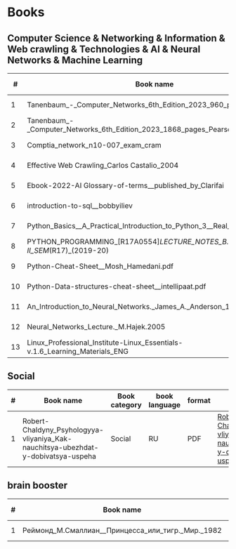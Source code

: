 # Books
## Computer Science & Networking & Information & Web crawling & Technologies & AI & Neural Networks & Machine Learning

|#| Book name |Book category |book language | format|link to the file| QR code|
| --------| -------- | -------- | ------- | -------- | ------- | -------- | 
| 1| Tanenbaum_-_Computer_Networks_6th_Edition_2023_960_pages_Pearson|Computer Science| RU |PDF|[Tanenbaum_-_Computer_Networks_6th_Edition_2023_960_pages_Pearson.pdf](https://github.com/ooge0/books/blob/master/content/Tanenbaum_-_Computer_Networks_6th_Edition_2023_960_pages_Pearson.pdf)| ![image](https://github.com/ooge0/books/assets/16800412/fed78cb6-e09d-4ed8-956c-2c83dbbc87b1)|
|2|Tanenbaum_-_Computer_Networks_6th_Edition_2023_1868_pages_Pearson|Computer Science|RU| fb2| [Tanenbaum_-_Computer_Networks_6th_Edition_2023_1868_pages_Pearson.fb2](https://github.com/ooge0/books/blob/master/content/Tanenbaum_-_Computer_Networks_6th_Edition_2023_1868_pages_Pearson.fb2)|![image](https://github.com/ooge0/books/assets/16800412/220b3092-8089-414f-acce-10c244f91465)|
|3|Comptia_network_n10-007_exam_cram|Networking|ENG|PDF|[Comptia_network_n10-007_exam_cram.pdf](https://github.com/ooge0/books/blob/master/content/Comptia_network_n10-007_exam_cram.pdf)|![image](https://github.com/ooge0/books/assets/16800412/9f19861d-9679-4f42-aa55-5e8876d4da04)|
|4 |Effective Web Crawling_Carlos Castalio_2004|Web crawling|ENG|PDF| [Effective Web Crawling_Carlos Castalio_2004.pdf](https://github.com/ooge0/books/blob/master/content/Effective%20Web%20Crawling_Carlos%20Castalio_2004.pdf)|![image](https://github.com/ooge0/books/assets/16800412/f1977847-e0b5-4b77-8093-1e3d3216defe)
|5| Ebook-2022-AI Glossary-of-terms__published_by_Clarifai|AI|ENG|PDF| [Ebook-2022-AI_Glossary-of-terms__published_by_Clarifai.pdf](https://github.com/ooge0/books/blob/master/content/Ebook-2022-AI_Glossary-of-terms__published_by_Clarifai.pdf) |![image](https://github.com/ooge0/books/assets/16800412/4a6b0b56-2a84-433c-a473-aec40056a2de)
|6| introduction-to-sql__bobbyiliev|Computer Science|ENG|PDF|[introduction-to-sql__bobbyiliev.pdf](https://github.com/ooge0/books/blob/master/content/introduction-to-sql__bobbyiliev.pdf)|![image](https://github.com/ooge0/books/assets/16800412/8a3ab2b9-e2f5-4f22-b53d-88595ccaa889)|
|7| Python_Basics__A_Practical_Introduction_to_Python_3__Real_Python|Computer Science|ENG|PDF|[Python_Basics__A_Practical_Introduction_to_Python_3__Real_Python.pdf](https://github.com/ooge0/books/blob/master/content/Python_Basics__A_Practical_Introduction_to_Python_3__Real_Python.pdf)| ![image](https://github.com/ooge0/books/assets/16800412/883fdf26-d8b0-4200-a98d-5ed124b6b117)
|8| PYTHON_PROGRAMMING_[R17A0554]_LECTURE_NOTES_B.TECH_III_YEAR_–_II_SEM_(R17)_(2019-20)|Computer Science|ENG|PDF|[PYTHON_PROGRAMMING_[R17A0554]_LECTURE_NOTES_B.TECH_III_YEAR_–_II_SEM_(R17)_(2019-20).pdf](https://github.com/ooge0/books/blob/master/content/PYTHON_PROGRAMMING_%5BR17A0554%5D_LECTURE_NOTES_B.TECH_III_YEAR_%E2%80%93_II_SEM_(R17)_(2019-20).pdf)|![image](https://github.com/ooge0/books/assets/16800412/3e9892c7-71aa-4350-b5b1-c54ed75579b6)
 |9| Python-Cheat-Sheet__Mosh_Hamedani.pdf|Computer Science|ENG|PDF| [Python-Cheat-Sheet__Mosh_Hamedani.pdf](https://github.com/ooge0/books/blob/master/content/Python-Cheat-Sheet__Mosh_Hamedani.pdf)|![image](https://github.com/ooge0/books/assets/16800412/ed1d8f98-e733-402a-8526-ea9a0b67a0d2) 
 |10| Python-Data-structures-cheat-sheet__intellipaat.pdf |Computer Science|ENG|PDF|[Python-Data-structures-cheat-sheet__intellipaat.pdf](https://github.com/ooge0/books/blob/master/content/Python-Data-structures-cheat-sheet__intellipaat.pdf)|![image](https://github.com/ooge0/books/assets/16800412/c28a7e0d-2031-4637-82ce-595453f2fac1)
 |11| An_Introduction_to_Neural_Networks._James_A._Anderson_1996|Neural Networks|ENG|PDF|[An_Introduction_to_Neural_Networks._James_A._Anderson_1996.pdf](https://icedrive.net/s/tjfXNT1NB72YZiCZwGXz1XWRTkj1)|![image](https://github.com/ooge0/books/assets/16800412/04dad0bb-48df-49d7-bab7-55ea045cbc6d)
 |12| Neural_Networks_Lecture._M.Hajek.2005| Neural Networks|ENG|PDF|[Neural_Networks_Lecture._M.Hajek.2005.pdf](https://github.com/ooge0/books/blob/master/content/Neural_Networks_Lecture._M.Hajek.2005.pdf)|![image](https://github.com/ooge0/books/assets/16800412/c4f354c2-f41b-478a-be19-ecb1fddf8412)
|13| Linux_Professional_Institute-Linux_Essentials-v.1.6_Learning_Materials_ENG| Computer Science|ENG|PDF|[Linux_Professional_Institute-Linux_Essentials-v.1.6_Learning_Materials_ENG.pdf](https://github.com/ooge0/books/blob/master/content/Linux_Professional_Institute-Linux_Essentials-v.1.6_Learning_Materials_ENG.pdf)|![image](https://github.com/ooge0/books/assets/16800412/6093d026-8a6a-45a7-9003-05bd5b77f9fc)



 

## Social
|#| Book name |Book category |book language |format|link to the file| QR code|
| --------| -------- | -------- | ------- | -------- | ------- | -------- | 
|1|Robert-Chaldyny_Psyhologyya-vliyaniya_Kak-nauchitsya-ubezhdat-y-dobivatsya-uspeha|Social|RU|PDF|[Robert-Chaldyny_Psyhologyya-vliyaniya_Kak-nauchitsya-ubezhdat-y-dobivatsya-uspeha.pdf](https://github.com/ooge0/books/blob/master/content/Robert-Chaldyny_Psyhologyya-vliyaniya_Kak-nauchitsya-ubezhdat-y-dobivatsya-uspeha.pdf)|![image](https://github.com/ooge0/books/assets/16800412/e36d5997-4864-4f8a-89dd-634985873c09)|


## brain booster

|#| Book name |Book category |book language |format|link to the file| QR code|
| --------| -------- | -------- | ------- | -------- | ------- | -------- | 
|1|Реймонд_М.Смаллиан__Принцесса_или_тигр._Мир._1982|Logic|RU|PDF|[Реймонд_М.Смаллиан__Принцесса_или_тигр._Мир._1982.pdf](https://github.com/ooge0/books/blob/master/content/Реймонд_М.Смаллиан__Принцесса_или_тигр._Мир._1982.pdf)|![image](https://github.com/ooge0/books/assets/16800412/d054df5d-008f-42da-8643-91ce56476271)

